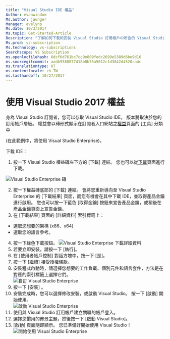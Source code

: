 ```yaml
---
title: "Visual Studio IDE 權益"
Author: evanwindom
Ms.author: jaunger
Manager: evelynp
Ms.date: 10/3/2017
Ms.topic: Get-Started-Article
Description: "了解如何下載和安裝 Visual Studio 訂用帳戶中所含的 Visual Studio IDE。"
Ms.prod: vs-subscription
Ms.technology: vs-subscriptions
Searchscope: VS Subscription
ms.openlocfilehash: 6dcf6d761bc7cc9e809fedc2699e5389d6be9d16
ms.sourcegitcommit: aadb9588877418b8b55a5612c1d3842d4520ca4c
ms.translationtype: HT
ms.contentlocale: zh-TW
ms.lasthandoff: 10/27/2017
---
```

# <a name="using-the-visual-studio-2017-benefit"></a>使用 Visual Studio 2017 權益
身為 Visual Studio 訂閱者，您可以存取 Visual Studio IDE。  版本將取決於您的訂用帳戶層級。  權益會以磚形式顯示在訂閱者入口網站之[權益](https://my.visualstudio.com/benefits)頁面的 [工具] 分類中   

(在此範例中，將使用 Visual Studio Enterprise)。 

下載 IDE：
1. 按一下 Visual Studio 權益磚左下方的 [下載] 連結。 您也可以從[下載](https://my.visualstudio.com)頁面進行下載。 

![Visual Studio Enterprise 磚](_img\vs-ide-experience\vs-ide-tile.png)

2.  按一下權益磚底部的 [下載] 連結。  會將您重新導向至 Visual Studio Enterprise 的 [下載結果] 頁面，而您有機會在其中下載 IDE，並取得產品金鑰進行啟用。 您也可以按一下藍色 [取得金鑰] 按鈕來宣告產品金鑰，或稍後在[產品金鑰](https://my.visualstudio.com/productkeys)頁面上宣告金鑰。
3.  在 [下載結果] 頁面的 [詳細資料] 索引標籤上：
- 選取您想要的架構 (x86、x64)
- 選取您的語言參考。 
4.  按一下綠色下載按鈕。
![Visual Studio Enterprise 下載詳細資料](_img\vs-ide-experience\vs-ide-download-details-cropped.png)
5.  若要立即安裝，請按一下 [執行]。
6.  在 [使用者帳戶控制] 對話方塊中，按一下 [是]。
7.  按一下 [繼續] 接受授權條款。
8.  安裝程式啟動時，請選擇您想要的工作負載、個別元件和語言套件，方法是在對應的索引標籤上選擇它們。  
![自訂 Visual Studio Enterprise](_img\vs-ide-experience\vs-ide-customize-install-cropped.png)
9.  按一下 [安裝] 。 
10. 安裝完成時，您可以選擇修改安裝，或啟動 Visual Studio。  按一下 [啟動] 開始使用。  
![啟動 Visual Studio Enterprise](_img\vs-ide-experience\vs-ide-launch-cropped.png)
11. 使用與 Visual Studio 訂用帳戶建立關聯的帳戶登入。 
12. 選擇您慣用的佈景主題，然後按一下 [啟動 Visual Studio]。
13. [啟動] 頁面隨即顯示。  您已準備好開始使用 Visual Studio！
![開始使用 Visual Studio Enterprise](_img\vs-ide-experience\vs-ide-start-cropped.png)